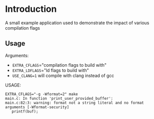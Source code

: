 # Introduction

A small example application used to demonstrate the impact of various compilation flags

## Usage

Arguments:

- `EXTRA_CFLAGS`="compilation flags to build with"
- `EXTRA_LDFLAGS`="ld flags to build with"
- `USE_CLANG=1` will compile with clang instead of gcc

USAGE:

```
EXTRA_CFLAGS="-g -Wformat=2" make
main.c: In function 'print_user_provided_buffer':
main.c:82:3: warning: format not a string literal and no format arguments [-Wformat-security]
   printf(buf);
```
